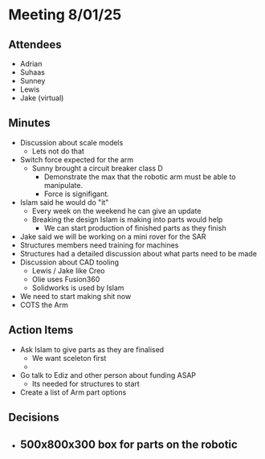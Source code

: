 # Meeting 8/01/25

## Attendees
- Adrian
- Suhaas
- Sunney
- Lewis
- Jake (virtual)

## Minutes
- Discussion about scale models
	- Lets not do that
- Switch force expected for the arm
	- Sunny brought a circuit breaker class D
		- Demonstrate the max that the robotic arm must be able to manipulate.
		- Force is signifigant.
- Islam said he would do "it"
	- Every week on the weekend he can give an update
	- Breaking the design Islam is making into parts would help
		- We can start production of finished parts as they finish
- Jake said we will be working on a mini rover for the SAR
- Structures members need training for machines
- Structures had a detailed discussion about what parts need to be made
- Discussion about CAD tooling
	- Lewis / Jake like Creo
	- Olie uses Fusion360
	- Solidworks is used by Islam
- We need to start making shit now
- COTS the Arm

## Action Items
- Ask Islam to give parts as they are finalised
	- We want sceleton first
	- 
- Go talk to Ediz and other person about funding ASAP
	- Its needed for structures to start
- Create a list of Arm part options

## Decisions
- 500x800x300 box for parts on the robotic
	- 

